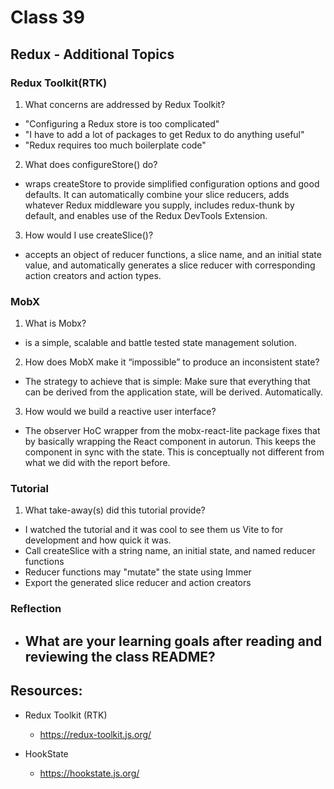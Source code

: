 # Class 39

## Redux - Additional Topics

### Redux Toolkit(RTK)

1. What concerns are addressed by Redux Toolkit?

- "Configuring a Redux store is too complicated"
- "I have to add a lot of packages to get Redux to do anything useful"
- "Redux requires too much boilerplate code"

2. What does configureStore() do?

- wraps createStore to provide simplified configuration options and good defaults. It can automatically combine your slice reducers, adds whatever Redux middleware you supply, includes redux-thunk by default, and enables use of the Redux DevTools Extension.

3. How would I use createSlice()?

- accepts an object of reducer functions, a slice name, and an initial state value, and automatically generates a slice reducer with corresponding action creators and action types.

### MobX

1. What is Mobx?

- is a simple, scalable and battle tested state management solution.

2. How does MobX make it “impossible” to produce an inconsistent state?

- The strategy to achieve that is simple: Make sure that everything that can be derived from the application state, will be derived. Automatically.

3. How would we build a reactive user interface?

- The observer HoC wrapper from the mobx-react-lite package fixes that by basically wrapping the React component in autorun. This keeps the component in sync with the state. This is conceptually not different from what we did with the report before.

### Tutorial

1. What take-away(s) did this tutorial provide?

- I watched the tutorial and it was cool to see them us Vite to for development and how quick it was.
- Call createSlice with a string name, an initial state, and named reducer functions
- Reducer functions may "mutate" the state using Immer
- Export the generated slice reducer and action creators

### Reflection

- ## What are your learning goals after reading and reviewing the class README?

## Resources:

- Redux Toolkit (RTK)

  - <https://redux-toolkit.js.org/>

- HookState
  - <https://hookstate.js.org/>
